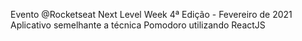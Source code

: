 Evento @Rocketseat Next Level Week 4ª Edição - Fevereiro de 2021 <br>
Aplicativo semelhante a técnica Pomodoro utilizando ReactJS

